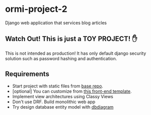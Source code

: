 # ormi-project-2

Django web application that services blog articles

## Watch Out! This is just a TOY PROJECT! ✋

This is not intended as production! It has only default django security solution such as password hashing and authentication.

## Requirements

- Start project with static files from [base repo](https://github.com/weniv/BackendOrmi/tree/main/HTML-CSS/board_final).
- \[optional\] You can customize from [this front-end template](https://weniv.github.io/react-blog/).
- Implement view architectures using Classy Views
- Don't use DRF. Build monolithic web app
- Try design database entity model with [dbdiagram](https://dbdiagram.io/home)
